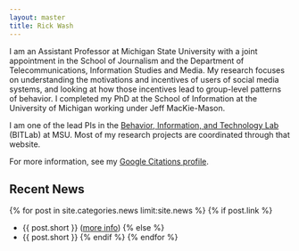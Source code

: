 ```yaml
---
layout: master
title: Rick Wash
---
```


I am an Assistant Professor at Michigan State University with a joint appointment in the School of Journalism and the
Department of Telecommunications, Information Studies and Media. My research focuses on understanding the motivations
and incentives of users of social media systems, and looking at how those incentives lead to group-level patterns of
behavior. I completed my PhD at the School of Information at the University of Michigan working under Jeff MacKie-Mason. 

I am one of the lead PIs in the [Behavior, Information, and Technology Lab](http://bitlab.cas.msu.edu) (BITLab) at MSU.
Most of my research projects are coordinated through that website.

For more information, see my [Google Citations profile](http://scholar.google.com/citations?user=ef0ApTwAAAAJ).

Recent News
-----------

{% for post in site.categories.news limit:site.news %}
{% if post.link %}
* {{ post.short }} ([more info]({{post.url}}))
{% else %}
* {{ post.short }}
{% endif %}
{% endfor %}

